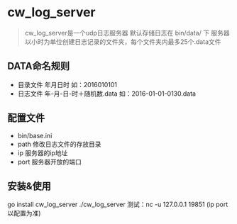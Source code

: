 # cw_log_server
> cw_log_server是一个udp日志服务器
> 默认存储日志在 bin/data/ 下
> 服务器以小时为单位创建日志记录的文件夹，每个文件夹内最多25个.data文件

## DATA命名规则
- 目录文件 年月日时 如：2016010101
- 日志文件 年-月-日-时＋随机数.data 如：2016-01-01-0130.data

## 配置文件
- bin/base.ini
- path 修改日志文件的存放目录
- ip 服务器的ip地址
- port 服务器开放的端口

## 安装&使用
go install cw_log_server
./cw_log_server
测试：nc -u 127.0.0.1 19851 (ip port以配置为准)
